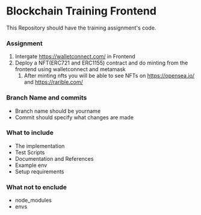 # Blockchain Training Frontend #

This Repository should have the training assignment's code.

### Assignment ###

1. Intergate https://walletconnect.com/ in Frontend
1. Deploy a NFT(ERC721 and ERC1155) contract and do minting from the frontend using walletconnect and metamask
	1. After minting nfts you will be able to see NFTs on https://opensea.io/ and https://rarible.com/

### Branch Name and commits ###

* Branch name should be yourname
* Commit should specify what changes are made 

### What to include ###

* The implementation
* Test Scripts
* Documentation and References
* Example env
* Setup requirements

### What not to enclude ###

* node_modules
* envs
